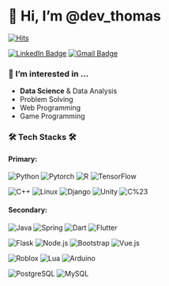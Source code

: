 👋 Hi, I’m @dev_thomas
======================

[![Hits](https://hits.seeyoufarm.com/api/count/incr/badge.svg?url=https%3A%2F%2Fgithub.com%2Fhadh93&count_bg=%2376B900&title_bg=%23555555&icon=github.svg&icon_color=%2000000&title=WELCOME&edge_flat=false)](https://hits.seeyoufarm.com)
 
[![LinkedIn Badge](http://img.shields.io/badge/-LinkedIn-0072b1?style=flat&logo=linkedin&link=https://www.linkedin.com/in/thomas-ha-m-s-ed-a45588150/)](https://www.linkedin.com/in/thomas-ha-m-s-ed-m-s-a45588150/)
[![Gmail Badge](https://img.shields.io/badge/Gmail-D14836?style=flat&logo=gmail&logoColor=white&link=mailto:hoondog1993@gmail.com)](mailto:hoondog1993@gmail.com)


### 👀 I’m interested in ... 
- **Data Science** & Data Analysis
- Problem Solving
- Web Programming
- Game Programming
   
### 🛠 Tech Stacks 🛠

#### Primary:
![Python](https://img.shields.io/badge/Python-3776AB?style=flat-square&logo=Python&logoColor=white)
![Pytorch](https://img.shields.io/badge/PyTorch-EE4C2C?style=flat-square&logo=PyTorch&logoColor=white)
![R](https://img.shields.io/badge/R-276DC3?style=flat-square&logo=r&logoColor=white)
![TensorFlow](https://img.shields.io/badge/TensorFlow-%23FF6F00.svg?style=flat-square&logo=TensorFlow&logoColor=white)

![C++](https://img.shields.io/badge/C%2B%2B-00599C?style=flat-square&logo=c%2B%2B&logoColor=white)
![Linux](https://img.shields.io/badge/Linux-FCC624?style=flat&logo=linux&logoColor=black)
![Django](https://img.shields.io/badge/Django-092E20?style=flat-square&logo=Django&logoColor=white)
![Unity](https://img.shields.io/badge/Unity-100000?style=flat-square&logo=unity&logoColor=white)
![C%23](https://img.shields.io/badge/C%23-239120?style=flat-square&logo=csharp&logoColor=white)

#### Secondary:
![Java](https://img.shields.io/badge/Java-ED8B00?style=flat-square&logo=openjdk&logoColor=white)
![Spring](https://img.shields.io/badge/Spring-6DB33F?style=flat-square&logo=spring&logoColor=white)
![Dart](https://img.shields.io/badge/Dart-0175C2.svg?style=flat-square&logo=Dart&logoColor=white)
![Flutter](https://img.shields.io/badge/Flutter-02569B.svg?style=flat-square&logo=Flutter&logoColor=white)

![Flask](https://img.shields.io/badge/Flask-000000?style=flat-square&logo=flask&logoColor=white)
![Node.js](https://img.shields.io/badge/Node.js-43853D?style=flat-square&logo=node.js&logoColor=white)
![Bootstrap](https://img.shields.io/badge/Bootstrap-563D7C?style=flat-square&logo=bootstrap&logoColor=white)
![Vue.js](https://img.shields.io/badge/Vue.js-35495E?style=flat-square&logo=vue.js&logoColor=4FC08D)

![Roblox](https://img.shields.io/badge/Roblox-100000?style=flat-square&logo=roblox&logoColor=white)
![Lua](https://img.shields.io/badge/Lua-2C2D72?style=flat-square&logo=lua&logoColor=white)
![Arduino](https://img.shields.io/badge/Arduino-00878F?style=flat-square&logo=arduino&logoColor=white)

![PostgreSQL](https://img.shields.io/badge/PostgreSQL-316192?style=flat-square&logo=postgresql&logoColor=white)
![MySQL](https://img.shields.io/badge/MySQL-4479A1?style=flat-square&logo=mysql&logoColor=white)
